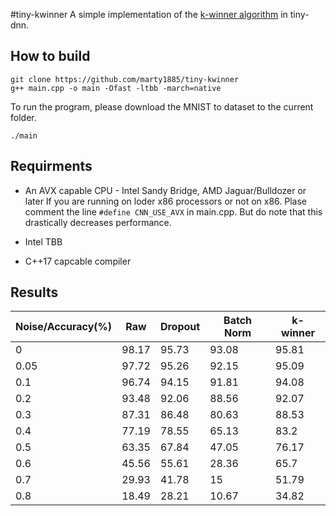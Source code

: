 #tiny-kwinner
A simple implementation of the [k-winner algorithm](ihttps://arxiv.org/abs/1903.11257) in tiny-dnn. 

## How to build

```
git clone https://github.com/marty1885/tiny-kwinner
g++ main.cpp -o main -Ofast -ltbb -march=native
```

To run the program, please download the MNIST to dataset to the current folder.

```
./main
```

## Requirments
* An AVX capable CPU - Intel Sandy Bridge, AMD Jaguar/Bulldozer or later
If you are running on loder x86 processors or not on x86. Plase comment 
the line `#define CNN_USE_AVX` in main.cpp. But do note that this drastically 
decreases performance.

* Intel TBB
* C++17 capcable compiler

## Results
| Noise/Accuracy(%) | Raw   | Dropout | Batch Norm | k-winner | 
|-------------------|-------|---------|------------|----------| 
| 0                 | 98.17 | 95.73   | 93.08      | 95.81    | 
| 0.05              | 97.72 | 95.26   | 92.15      | 95.09    | 
| 0.1               | 96.74 | 94.15   | 91.81      | 94.08    | 
| 0.2               | 93.48 | 92.06   | 88.56      | 92.07    | 
| 0.3               | 87.31 | 86.48   | 80.63      | 88.53    | 
| 0.4               | 77.19 | 78.55   | 65.13      | 83.2     | 
| 0.5               | 63.35 | 67.84   | 47.05      | 76.17    | 
| 0.6               | 45.56 | 55.61   | 28.36      | 65.7     | 
| 0.7               | 29.93 | 41.78   | 15         | 51.79    | 
| 0.8               | 18.49 | 28.21   | 10.67      | 34.82    | 


